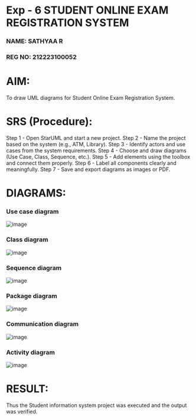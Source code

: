 # Exp - 6 STUDENT ONLINE EXAM REGISTRATION SYSTEM

### NAME: SATHYAA R
### REG NO: 212223100052

# AIM:

To draw UML diagrams for Student Online Exam Registration System.

# SRS (Procedure):

Step 1 - Open StarUML and start a new project.
Step 2 - Name the project based on the system (e.g., ATM, Library).
Step 3 - Identify actors and use cases from the system requirements.
Step 4 - Choose and draw diagrams (Use Case, Class, Sequence, etc.).
Step 5 - Add elements using the toolbox and connect them properly.
Step 6 - Label all components clearly and meaningfully.
Step 7 - Save and export diagrams as images or PDF.


# DIAGRAMS:

### Use case diagram

![image](https://github.com/user-attachments/assets/10806798-bbba-4c73-9cc5-74fad0d32ec9)


### Class diagram

![image](https://github.com/user-attachments/assets/37a63e57-4997-48ce-8c11-14ed19a210dd)


### Sequence diagram

![image](https://github.com/user-attachments/assets/e72a80b1-55f6-4101-8485-2a96a1000ffa)


### Package diagram

![image](https://github.com/user-attachments/assets/17b851f1-5530-488b-8e7a-6a5a67205353)


### Communication diagram

![image](https://github.com/user-attachments/assets/95ae266b-1c32-4cdd-9a5b-39c09c42eb01)


### Activity diagram


![image](https://github.com/user-attachments/assets/a5b2755a-c08d-4f88-99a2-8225e92e3ff0)



# RESULT:

Thus the Student information system project was executed and the output was verified.

